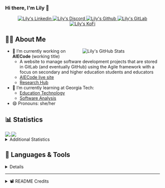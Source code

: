 ### Hi there, I'm Lily 👋

<!-- Trophies
<p align="center">
  <img alig src="https://github-profile-trophy.vercel.app/?username=Lilyheart&theme=nord&margin-w=15&margin-h=15&no-frame=true&rank=SECRET,SSS,SS,S,AAA,AA,A" />
</p>
-->
<p align="center">
  <a href="https://www.linkedin.com/in/lily-romano/">
    <img alt="Lily's Linkedin" src="https://img.shields.io/badge/linkedin-%230077B5.svg?&style=for-the-badge&logo=linkedin&logoColor=white" />
  </a>
  <a href="https://discordapp.com/users/Lilyheart#4493">
    <img alt="Lily's Discord" src="https://img.shields.io/badge/Discord-7289DA?style=for-the-badge&logo=discord&logoColor=white" />
  </a>
  <a href="https://github.com/Lilyheart">
    <img alt="Lily's Github" src="https://img.shields.io/badge/GitHub-100000?style=for-the-badge&logo=github&logoColor=white" />
  </a>
  <a href="https://gitlab.com/Lilyheart">
    <img alt="Lily's GitLab" src="https://img.shields.io/badge/GitLab-330F63?style=for-the-badge&logo=gitlab&logoColor=white" />
  </a>
  <a href="https://ko-fi.com/lilyheart">
    <img alt="Lily's KoFi" src="https://img.shields.io/badge/Ko--fi-F16061?style=for-the-badge&logo=ko-fi&logoColor=white" />
  </a>
  </p>

## 👩‍💻 About Me

<img align=right width="50%" alt="Lily's GitHub Stats" src="https://github-readme-stats.vercel.app/api?username=Lilyheart&count_private=true&hide_border=true&show_icons=true&bg_color=FFFFFF&title_color=32698E&text_color=282828&icon_color=32698E"/>

- 🔭 I’m currently working on **AIECode** (working title)
  - A website to manage software development projects that are stored in GitLab (and eventually GitHub) using the Agile framework with a focus on secondary and higher education students and educators
  - [AIECode live site](https://lilyheart.github.io/AIECode)
  - [Research Hub](https://www.notion.so/agileineducation/Agile-in-Education-657a88b8a8a845aeb09a28c79deb9563)
- 🌱 I’m currently learning at Georgia Tech:
  - [Education Technology](https://omscs6460.gatech.edu/spring-2021/)
  - [Software Analysis](http://rightingcode.org/lessons.html)
- 😄 Pronouns: she/her

## 📊 Statistics

<a href="#">
  <img align="center" width="49%" src="https://github-readme-streak-stats.herokuapp.com/?user=Lilyheart&hide_border=true&background=FFFFFF&stroke=282828&ring=32698E&fire=32698E&currStreakNum=282828&sideNums=282828&currStreakLabel=282828&sideLabels=282828&dates=888888" />
</a>
<a href="#">
  <img align="center" width="49%" src="https://github-readme-stats.vercel.app/api/wakatime?username=Lily&hide_border=true&bg_color=FFFFFF&title_color=32698E&text_color=282828&icon_color=32698E" />
</a>

<details><summary>Additional Statistics</summary>

<!--START_SECTION:waka-->
![Profile Views](http://img.shields.io/badge/Profile%20Views-50-blue)

![Lines of code](https://img.shields.io/badge/From%20Hello%20World%20I%27ve%20Written-251287%20lines%20of%20code-blue)

**🐱 My Github Data**

> 🏆 101 Contributions in the Year 2021
 >
> 📦 176.3 kB Used in Github's Storage
 >
> 💼 Opted to Hire
 >
> 📜 16 Public Repositories
 >
> 🔑 13 Private Repositories  
 >
**I'm an Early 🐤**

```text
🌞 Morning    122 commits    ████████░░░░░░░░░░░░░░░░░   32.62%
🌆 Daytime    143 commits    █████████░░░░░░░░░░░░░░░░   38.24%
🌃 Evening    99 commits     ██████░░░░░░░░░░░░░░░░░░░   26.47%
🌙 Night      10 commits     ░░░░░░░░░░░░░░░░░░░░░░░░░   2.67%

```
📅 **I'm Most Productive on Friday**

```text
Monday       53 commits     ███░░░░░░░░░░░░░░░░░░░░░░   14.17%
Tuesday      51 commits     ███░░░░░░░░░░░░░░░░░░░░░░   13.64%
Wednesday    61 commits     ████░░░░░░░░░░░░░░░░░░░░░   16.31%
Thursday     30 commits     ██░░░░░░░░░░░░░░░░░░░░░░░   8.02%
Friday       127 commits    ████████░░░░░░░░░░░░░░░░░   33.96%
Saturday     31 commits     ██░░░░░░░░░░░░░░░░░░░░░░░   8.29%
Sunday       21 commits     █░░░░░░░░░░░░░░░░░░░░░░░░   5.61%

```


📊 **This Week I Spent My Time On**

```text
⌚︎ Time Zone: America/New_York

💬 Programming Languages:
JavaScript               7 hrs 13 mins       ███████████████████░░░░░░   76.79%
HTML                     1 hr 18 mins        ███░░░░░░░░░░░░░░░░░░░░░░   13.9%
Sass                     52 mins             ██░░░░░░░░░░░░░░░░░░░░░░░   9.22%
Other                    0 secs              ░░░░░░░░░░░░░░░░░░░░░░░░░   0.09%

🔥 Editors:
Atom                     9 hrs 24 mins       █████████████████████████   100.0%

🐱‍💻 Projects:
AIECode                  9 hrs 24 mins       █████████████████████████   100.0%

💻 Operating System:
Linux                    9 hrs 24 mins       █████████████████████████   100.0%

```

**I Mostly Code in JavaScript**

```text
JavaScript               8 repos             ████████░░░░░░░░░░░░░░░░░   32.0%
Java                     7 repos             ███████░░░░░░░░░░░░░░░░░░   28.0%
HTML                     6 repos             ██████░░░░░░░░░░░░░░░░░░░   24.0%
CSS                      1 repo              █░░░░░░░░░░░░░░░░░░░░░░░░   4.0%
Arduino                  1 repo              █░░░░░░░░░░░░░░░░░░░░░░░░   4.0%

```


**Timeline**

![Chart not found](https://raw.githubusercontent.com/Lilyheart/Lilyheart/main/charts/bar_graph.png)


<!--END_SECTION:waka-->
</details>

## 💬 Languages & Tools
<details><summary>Details</summary>
<!-- https://simpleicons.org/ -->

![](https://img.shields.io/badge/OS-Linux-informational?style=flat&logo=linux&logoColor=white&color=32698E)
![](https://img.shields.io/badge/Editor-Atom-informational?style=flat&logo=Atom&logoColor=white&color=32698E)
![](https://img.shields.io/badge/Code-Java-informational?style=flat&logo=java&logoColor=white&color=32698E)
![](https://img.shields.io/badge/Code-Javascript-informational?style=flat&logo=javascript&logoColor=white&color=32698E)
![](https://img.shields.io/badge/Code-Python-informational?style=flat&logo=python&logoColor=white&color=32698E)
![](https://img.shields.io/badge/Code-SASS-informational?style=flat&logo=Sass&logoColor=white&color=32698E)
![](https://img.shields.io/badge/Code-SCSS-informational?style=flat&logo=Sass&logoColor=white&color=32698E)
![](https://img.shields.io/badge/Code-Bootstrap-informational?style=flat&logo=Bootstrap&logoColor=white&color=32698E)
![](https://img.shields.io/badge/Code-Markdown-informational?style=flat&logo=Markdown&logoColor=white&color=32698E)
![](https://img.shields.io/badge/Shell-Bash-informational?style=flat&logo=gnu-bash&logoColor=white&color=32698E)
![](https://img.shields.io/badge/VCS-Git-informational?style=flat&logo=git&logoColor=white&color=32698E)

<p align="center">
  <img align="center" src="https://github-readme-stats.vercel.app/api/top-langs/?username=Lilyheart&hide_border=true&bg_color=FFFFFF&title_color=32698E&text_color=282828&icon_color=32698E&layout=compact" />
</p>
</details>

----

<details><summary>📽️ README Credits</summary>

- [Badges 4 README](https://github.com/alexandresanlim/Badges4-README.md-Profile)
- [GitHub Readme Stats](https://github.com/anuraghazra/github-readme-stats)
- [GitHub Readme Streak Stats](https://github.com/DenverCoder1/github-readme-streak-stats)
- [Waka Readme Stats](https://github.com/anmol098/waka-readme-stats)
- [Sheilds.io](https://shields.io/)

</details>
